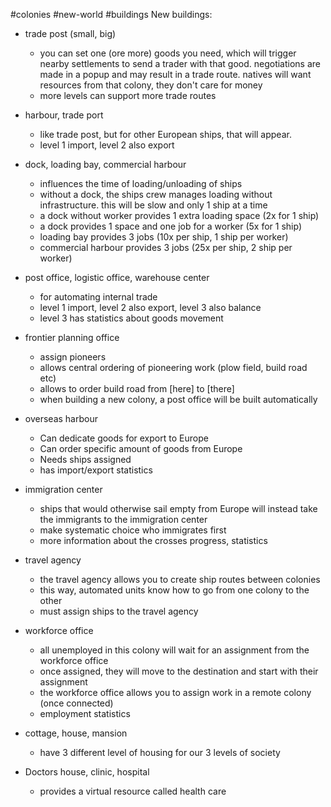 #colonies #new-world #buildings 
New buildings:
- trade post (small, big)
   - you can set one (ore more) goods you need, which will trigger nearby settlements to send a trader with that good. negotiations are made in a popup and may result in a trade route. natives will want resources from that colony, they don't care for money
   - more levels can support more trade routes
- harbour, trade port
   - like trade post, but for other European ships, that will appear.
   - level 1 import, level 2 also export

- dock, loading bay, commercial harbour
   - influences the time of loading/unloading of ships
   - without a dock, the ships crew manages loading without infrastructure. this will be slow and only 1 ship at a time
   - a dock without worker provides 1 extra loading space (2x for 1 ship)
   - a dock provides 1 space and one job for a worker (5x for 1 ship)
   - loading bay provides 3 jobs (10x per ship, 1 ship per worker)
   - commercial harbour provides 3 jobs (25x per ship, 2 ship per worker)

- post office, logistic office, warehouse center
   - for automating internal trade
   - level 1 import, level 2 also export, level 3 also balance
   - level 3 has statistics about goods movement

- frontier planning office
   - assign pioneers
   - allows central ordering of pioneering work (plow field, build road etc)
   - allows to order build road from [here] to [there]
   - when building a new colony, a post office will be built automatically

- overseas harbour
   - Can dedicate goods for export to Europe
   - Can order specific amount of goods from Europe
   - Needs ships assigned
   - has import/export statistics

- immigration center
   - ships that would otherwise sail empty from Europe
    will instead take the immigrants to the immigration center
   - make systematic choice who immigrates first
   - more information about the crosses progress, statistics

- travel agency
   - the travel agency allows you to create ship routes between colonies
   - this way, automated units know how to go from one colony to the other
   - must assign ships to the travel agency

- workforce office
   - all unemployed in this colony will wait for an assignment from the workforce office
   - once assigned, they will move to the destination and start with their assignment
   - the workforce office allows you to assign work in a remote colony (once connected)
   - employment statistics


- cottage, house, mansion
   - have 3 different level of housing for our 3 levels of society

- Doctors house, clinic, hospital
   - provides a virtual resource called health care


